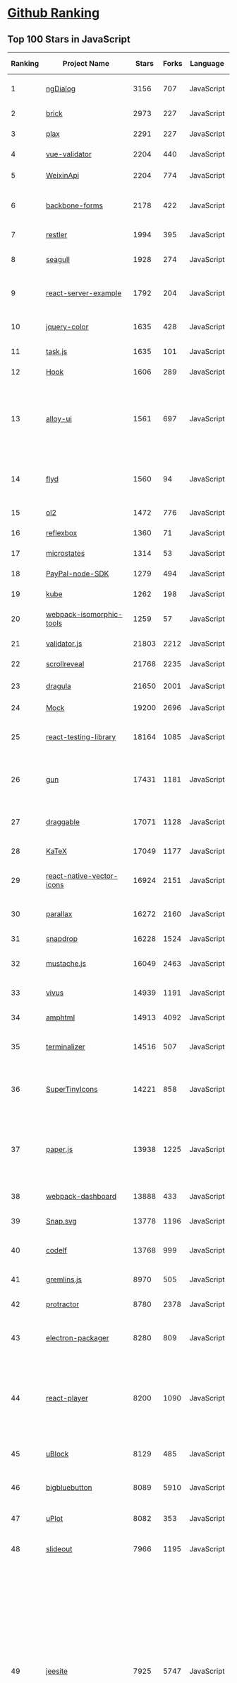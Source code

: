 [Github Ranking](../README.md)
==========

## Top 100 Stars in JavaScript

| Ranking | Project Name | Stars | Forks | Language | Open Issues | Description | Last Commit |
| ------- | ------------ | ----- | ----- | -------- | ----------- | ----------- | ----------- |
| 1 | [ngDialog](https://github.com/likeastore/ngDialog) | 3156 | 707 | JavaScript | 93 | Modals and popups provider for Angular.js applications | 2020-09-24T11:42:02Z |
| 2 | [brick](https://github.com/mozbrick/brick) | 2973 | 227 | JavaScript | 31 | UI Web Components for Modern Web Apps | 2015-06-11T00:59:12Z |
| 3 | [plax](https://github.com/cameronmcefee/plax) | 2291 | 227 | JavaScript | 17 | JQuery powered parallaxing | 2017-09-15T15:50:21Z |
| 4 | [vue-validator](https://github.com/kazupon/vue-validator) | 2204 | 440 | JavaScript | 53 | :white_check_mark: Validator component for Vue.js | 2017-12-25T10:57:43Z |
| 5 | [WeixinApi](https://github.com/zxlie/WeixinApi) | 2204 | 774 | JavaScript | 28 | 专门用于微信公众平台的Javascript API | 2019-04-18T04:08:00Z |
| 6 | [backbone-forms](https://github.com/powmedia/backbone-forms) | 2178 | 422 | JavaScript | 110 | Form framework for BackboneJS with nested forms, editable lists and validation | 2022-09-07T17:00:41Z |
| 7 | [restler](https://github.com/danwrong/restler) | 1994 | 395 | JavaScript | 80 | REST client library for node.js | 2019-07-10T11:40:53Z |
| 8 | [seagull](https://github.com/tobegit3hub/seagull) | 1928 | 274 | JavaScript | 20 | Friendly Web UI to manage and monitor docker | 2017-11-22T02:11:23Z |
| 9 | [react-server-example](https://github.com/mhart/react-server-example) | 1792 | 204 | JavaScript | 0 | A simple example of how to do server-side rendering with React (no compilation needed) | 2020-09-02T21:20:51Z |
| 10 | [jquery-color](https://github.com/jquery/jquery-color) | 1635 | 428 | JavaScript | 6 | jQuery plugin for color manipulation and animation support. | 2022-10-11T22:19:03Z |
| 11 | [task.js](https://github.com/mozilla/task.js) | 1635 | 101 | JavaScript | 24 | Beautiful concurrency for JavaScript | 2019-03-28T03:38:53Z |
| 12 | [Hook](https://github.com/jordansinger/Hook) | 1606 | 289 | JavaScript | 10 | Pull to refresh for the web | 2017-02-18T21:34:58Z |
| 13 | [alloy-ui](https://github.com/liferay/alloy-ui) | 1561 | 697 | JavaScript | 0 | Repo Moved. AlloyUI is a framework built on top of YUI3 (JavaScript) that uses Bootstrap 3 (HTML/CSS) to provide a simple API for building high scalable applications | 2021-11-04T21:42:49Z |
| 14 | [flyd](https://github.com/paldepind/flyd) | 1560 | 94 | JavaScript | 32 | The minimalistic but powerful, modular, functional reactive programming library in JavaScript. | 2022-12-06T16:44:07Z |
| 15 | [ol2](https://github.com/openlayers/ol2) | 1472 | 776 | JavaScript | 386 | OpenLayers v2 - deprecated! | 2022-05-11T15:05:10Z |
| 16 | [reflexbox](https://github.com/jxnblk/reflexbox) | 1360 | 71 | JavaScript | 0 | Moved to https://rebassjs.org | 2018-01-23T13:31:47Z |
| 17 | [microstates](https://github.com/thefrontside/microstates) | 1314 | 53 | JavaScript | 34 | Composable state primitives for JavaScript | 2023-03-04T03:29:16Z |
| 18 | [PayPal-node-SDK](https://github.com/paypal/PayPal-node-SDK) | 1279 | 494 | JavaScript | 12 | node.js SDK for PayPal RESTful APIs | 2022-02-02T17:40:50Z |
| 19 | [kube](https://github.com/imperavi/kube) | 1262 | 198 | JavaScript | 46 | Kube CSS Framework | 2018-07-25T12:47:15Z |
| 20 | [webpack-isomorphic-tools](https://github.com/catamphetamine/webpack-isomorphic-tools) | 1259 | 57 | JavaScript | 6 | Server-side rendering for your Webpack-built applications (e.g. React) | 2022-05-17T05:30:07Z |
| 21 | [validator.js](https://github.com/validatorjs/validator.js) | 21803 | 2212 | JavaScript | 155 | String validation | 2023-10-01T07:36:32Z |
| 22 | [scrollreveal](https://github.com/jlmakes/scrollreveal) | 21768 | 2235 | JavaScript | 29 | Animate elements as they scroll into view. | 2023-08-30T02:23:46Z |
| 23 | [dragula](https://github.com/bevacqua/dragula) | 21650 | 2001 | JavaScript | 107 | :ok_hand: Drag and drop so simple it hurts | 2022-12-14T16:52:52Z |
| 24 | [Mock](https://github.com/nuysoft/Mock) | 19200 | 2696 | JavaScript | 308 | A simulation data generator | 2022-09-06T01:26:17Z |
| 25 | [react-testing-library](https://github.com/testing-library/react-testing-library) | 18164 | 1085 | JavaScript | 30 | 🐐 Simple and complete React DOM testing utilities that encourage good testing practices. | 2023-09-14T05:49:19Z |
| 26 | [gun](https://github.com/amark/gun) | 17431 | 1181 | JavaScript | 256 | An open source cybersecurity protocol for syncing decentralized graph data. | 2023-09-08T22:17:50Z |
| 27 | [draggable](https://github.com/Shopify/draggable) | 17071 | 1128 | JavaScript | 103 | The JavaScript Drag & Drop library your grandparents warned you about. | 2023-09-28T02:40:35Z |
| 28 | [KaTeX](https://github.com/KaTeX/KaTeX) | 17049 | 1177 | JavaScript | 357 | Fast math typesetting for the web. | 2023-09-30T00:53:13Z |
| 29 | [react-native-vector-icons](https://github.com/oblador/react-native-vector-icons) | 16924 | 2151 | JavaScript | 154 | Customizable Icons for React Native with support for image source and full styling. | 2023-09-19T16:40:15Z |
| 30 | [parallax](https://github.com/wagerfield/parallax) | 16272 | 2160 | JavaScript | 67 | Parallax Engine that reacts to the orientation of a smart device | 2023-05-06T09:29:11Z |
| 31 | [snapdrop](https://github.com/RobinLinus/snapdrop) | 16228 | 1524 | JavaScript | 226 | A Progressive Web App for local file sharing  | 2023-08-26T11:48:28Z |
| 32 | [mustache.js](https://github.com/janl/mustache.js) | 16049 | 2463 | JavaScript | 75 | Minimal templating with {{mustaches}} in JavaScript | 2023-01-21T17:51:41Z |
| 33 | [vivus](https://github.com/maxwellito/vivus) | 14939 | 1191 | JavaScript | 19 | JavaScript library to make drawing animation on SVG | 2022-07-06T22:16:59Z |
| 34 | [amphtml](https://github.com/ampproject/amphtml) | 14913 | 4092 | JavaScript | 909 | The AMP web component framework. | 2023-09-29T20:14:39Z |
| 35 | [terminalizer](https://github.com/faressoft/terminalizer) | 14516 | 507 | JavaScript | 80 | 🦄 Record your terminal and generate animated gif images or share a web player | 2023-09-18T18:43:26Z |
| 36 | [SuperTinyIcons](https://github.com/edent/SuperTinyIcons) | 14221 | 858 | JavaScript | 5 | Under 1KB each! Super Tiny Icons are miniscule SVG versions of your favourite website and app logos | 2023-09-15T20:22:48Z |
| 37 | [paper.js](https://github.com/paperjs/paper.js) | 13938 | 1225 | JavaScript | 345 | The Swiss Army Knife of Vector Graphics Scripting – Scriptographer ported to JavaScript and the browser, using HTML5 Canvas. Created by @lehni & @puckey | 2023-09-22T13:24:39Z |
| 38 | [webpack-dashboard](https://github.com/FormidableLabs/webpack-dashboard) | 13888 | 433 | JavaScript | 30 | A CLI dashboard for webpack dev server | 2023-05-18T14:56:35Z |
| 39 | [Snap.svg](https://github.com/adobe-webplatform/Snap.svg) | 13778 | 1196 | JavaScript | 258 | The JavaScript library for modern SVG graphics. | 2022-03-13T07:11:15Z |
| 40 | [codelf](https://github.com/unbug/codelf) | 13768 | 999 | JavaScript | 30 | A search tool helps dev to solve the naming things problem. | 2023-04-24T12:51:13Z |
| 41 | [gremlins.js](https://github.com/marmelab/gremlins.js) | 8970 | 505 | JavaScript | 8 | Monkey testing library for web apps and Node.js | 2023-03-06T22:42:44Z |
| 42 | [protractor](https://github.com/angular/protractor) | 8780 | 2378 | JavaScript | 617 | E2E test framework for Angular apps | 2023-05-24T20:07:37Z |
| 43 | [electron-packager](https://github.com/electron/electron-packager) | 8280 | 809 | JavaScript | 31 | Customize and package your Electron app with OS-specific bundles (.app, .exe, etc.) via JS or CLI | 2023-09-28T23:33:43Z |
| 44 | [react-player](https://github.com/cookpete/react-player) | 8200 | 1090 | JavaScript | 240 | A React component for playing a variety of URLs, including file paths, YouTube, Facebook, Twitch, SoundCloud, Streamable, Vimeo, Wistia and DailyMotion | 2023-09-19T10:41:02Z |
| 45 | [uBlock](https://github.com/uBlock-LLC/uBlock) | 8129 | 485 | JavaScript | 0 | uBlock: a fast, lightweight, and lean blocker for Chrome, Firefox, and Safari. | 2022-09-08T21:07:14Z |
| 46 | [bigbluebutton](https://github.com/bigbluebutton/bigbluebutton) | 8089 | 5910 | JavaScript | 713 | Complete open source web conferencing system. | 2023-09-29T23:08:38Z |
| 47 | [uPlot](https://github.com/leeoniya/uPlot) | 8082 | 353 | JavaScript | 83 | 📈 A small, fast chart for time series, lines, areas, ohlc & bars | 2023-09-22T00:26:25Z |
| 48 | [slideout](https://github.com/Mango/slideout) | 7966 | 1195 | JavaScript | 55 | A touch slideout navigation menu for your mobile web apps. | 2020-09-20T04:51:22Z |
| 49 | [jeesite](https://github.com/thinkgem/jeesite) | 7925 | 5747 | JavaScript | 194 | Java rapid development platform, based (Spring Boot, Spring MVC, Apache Shiro, MyBatis, Beetl, Bootstrap, AdminLTE), online code generation, including modules:  Organization, role users, menu and button authorization, data permissions, system parameters, content management, workflow, etc.  Loose coupling design is adopted; one key skin switch;  account security Settings, password policies;  Online scheduled task configuration;  Support cluster, support SAAS;  Support for multiple data sources | 2023-09-17T07:42:13Z |
| 50 | [OwlCarousel2](https://github.com/OwlCarousel2/OwlCarousel2) | 7842 | 2313 | JavaScript | 1121 | DEPRECATED jQuery Responsive Carousel. | 2023-07-05T15:49:25Z |
| 51 | [microbundle](https://github.com/developit/microbundle) | 7792 | 383 | JavaScript | 67 | 📦 Zero-configuration bundler for tiny modules. | 2023-09-26T15:17:44Z |
| 52 | [Script](https://github.com/NobyDa/Script) | 7502 | 3363 | JavaScript | 3 | This project is based on the scripting capabilities of several excellent iOS proxy tools (e.g. Surge, Quantumult X) | 2023-08-28T16:42:41Z |
| 53 | [styled-jsx](https://github.com/vercel/styled-jsx) | 7479 | 310 | JavaScript | 73 | Full CSS support for JSX without compromises | 2023-03-07T03:35:31Z |
| 54 | [es6-promise](https://github.com/stefanpenner/es6-promise) | 7305 | 635 | JavaScript | 23 | A polyfill for ES6-style Promises | 2022-11-14T21:47:12Z |
| 55 | [standard-version](https://github.com/conventional-changelog/standard-version) | 7302 | 818 | JavaScript | 261 | :trophy: Automate versioning and CHANGELOG generation, with semver.org and conventionalcommits.org | 2023-09-15T07:02:49Z |
| 56 | [backbone.marionette](https://github.com/marionettejs/backbone.marionette) | 7087 | 1297 | JavaScript | 33 | The Backbone Framework | 2023-09-27T20:38:21Z |
| 57 | [objection.js](https://github.com/Vincit/objection.js) | 7087 | 668 | JavaScript | 69 | An SQL-friendly ORM for Node.js | 2023-09-30T10:02:04Z |
| 58 | [intl-tel-input](https://github.com/jackocnr/intl-tel-input) | 6976 | 1913 | JavaScript | 10 | A JavaScript plugin for entering and validating international telephone numbers | 2023-09-27T09:31:55Z |
| 59 | [timesheet.js](https://github.com/sbstjn/timesheet.js) | 6946 | 610 | JavaScript | 15 | JavaScript library for HTML5 & CSS3 time sheets | 2018-05-24T21:40:05Z |
| 60 | [APlayer](https://github.com/DIYgod/APlayer) | 6853 | 1013 | JavaScript | 156 | :lollipop: Wow, such a beautiful HTML5 music player | 2023-08-15T22:27:54Z |
| 61 | [Stereogram.js](https://github.com/tony-pizza/Stereogram.js) | 1028 | 9 | JavaScript | 6 | Generate stereogram images (popularized as "Magic Eye") in the browser | 2023-03-06T05:26:39Z |
| 62 | [grunt-devtools](https://github.com/vladikoff/grunt-devtools) | 1011 | 73 | JavaScript | 16 | 🛠 Grunt Task Runner Extension for Chrome Developer Tools | 2016-08-09T19:47:41Z |
| 63 | [redux-rx](https://github.com/acdlite/redux-rx) | 1009 | 44 | JavaScript | 11 | RxJS utilities for Redux. | 2016-01-24T16:42:10Z |
| 64 | [Freetile](https://github.com/yconst/Freetile) | 1008 | 169 | JavaScript | 7 | Freetile jQuery layout plugin | 2016-12-18T20:32:27Z |
| 65 | [texture](https://github.com/substance/texture) | 992 | 97 | JavaScript | 277 | A visual editor for research. | 2020-02-03T09:39:04Z |
| 66 | [reddit-plugin-place-opensource](https://github.com/reddit-archive/reddit-plugin-place-opensource) | 988 | 91 | JavaScript | 2 | place | 2017-04-15T14:17:00Z |
| 67 | [public-ip](https://github.com/sindresorhus/public-ip) | 979 | 66 | JavaScript | 3 | Get your public IP address - very fast! | 2023-08-09T20:53:05Z |
| 68 | [synth](https://github.com/JonAbrams/synth) | 974 | 70 | JavaScript | 13 | The first back-end framework specially designed for single-page web applications | 2015-04-10T20:08:35Z |
| 69 | [gulp-app](https://github.com/sindresorhus/gulp-app) | 961 | 47 | JavaScript | 0 | [DEPRECATED] Gulp as an app | 2021-01-24T07:03:13Z |
| 70 | [enzyme-to-json](https://github.com/adriantoine/enzyme-to-json) | 955 | 76 | JavaScript | 12 | Snapshot test your Enzyme wrappers | 2023-01-06T01:44:59Z |
| 71 | [my-budget](https://github.com/reZach/my-budget) | 955 | 62 | JavaScript | 1 | Free, open source offline cross-platform budgeting solution built with Electron. | 2023-02-27T18:28:59Z |
| 72 | [unirest-nodejs](https://github.com/Kong/unirest-nodejs) | 954 | 193 | JavaScript | 40 | Unirest in Node.js: Simplified, lightweight HTTP client library. | 2023-05-11T16:08:32Z |
| 73 | [wechat_spider](https://github.com/lijinma/wechat_spider) | 948 | 235 | JavaScript | 26 | 使用“代理”的方式来抓取微信公众账号文章，可以抓取阅读数、点赞数，基于 anyproxy。 | 2020-09-04T02:44:14Z |
| 74 | [radi](https://github.com/Marcisbee/radi) | 947 | 34 | JavaScript | 1 | 🌀Tiny (in size) front-end framework with no extra browser re-flows | 2023-04-05T09:12:45Z |
| 75 | [SlickNav](https://github.com/ComputerWolf/SlickNav) | 946 | 322 | JavaScript | 73 | Responsive Mobile Menu Plugin for jQuery | 2021-03-18T11:08:20Z |
| 76 | [atom-ide-ui](https://github.com/facebookarchive/atom-ide-ui) | 937 | 110 | JavaScript | 80 | A collection of user interfaces for Atom IDE. | 2018-11-15T21:35:39Z |
| 77 | [redux-axios-middleware](https://github.com/svrcekmichal/redux-axios-middleware) | 921 | 99 | JavaScript | 30 | Redux middleware for fetching data with axios HTTP client | 2022-12-06T15:48:57Z |
| 78 | [chakram](https://github.com/dareid/chakram) | 907 | 100 | JavaScript | 36 | REST API test framework. BDD and exploits promises | 2022-02-03T10:04:53Z |
| 79 | [universal-react-boilerplate](https://github.com/cloverfield-tools/universal-react-boilerplate) | 904 | 104 | JavaScript | 18 | A simple boilerplate Node app. | 2017-01-15T23:04:49Z |
| 80 | [azk](https://github.com/azukiapp/azk) | 903 | 63 | JavaScript | 96 | azk is a lightweight open source development environment orchestration tool. Instantly & safely run any environment on your local machine. | 2019-04-26T07:30:01Z |
| 81 | [croppic](https://github.com/sconsult/croppic) | 921 | 236 | JavaScript | 93 | croppic | 2019-10-09T14:45:59Z |
| 82 | [cordova-cli](https://github.com/apache/cordova-cli) | 918 | 344 | JavaScript | 59 | Apache Cordova CLI | 2023-09-21T17:29:31Z |
| 83 | [sipml5](https://github.com/DoubangoTelecom/sipml5) | 907 | 453 | JavaScript | 210 | The world's first HTML5 SIP client (WebRTC) | 2020-12-18T13:35:34Z |
| 84 | [universal-react-boilerplate](https://github.com/cloverfield-tools/universal-react-boilerplate) | 904 | 104 | JavaScript | 18 | A simple boilerplate Node app. | 2017-01-15T23:04:49Z |
| 85 | [vue-echarts-v3](https://github.com/xlsdg/vue-echarts-v3) | 904 | 127 | JavaScript | 9 | Vue.js(v2.x+) component wrap for ECharts.js(v3.x+) | 2020-12-30T08:31:01Z |
| 86 | [matrix](https://github.com/ResultadosDigitais/matrix) | 898 | 240 | JavaScript | 36 | #matrix is the online open-source workplace inspired in sococo.com for distributed teams to have the experience of work together each day, side-by-side. No matter where team members might be. Working in an online workplace is even more productive when people are feeling in the same space.   | 2023-03-06T06:19:54Z |
| 87 | [chromelogger](https://github.com/ccampbell/chromelogger) | 895 | 85 | JavaScript | 32 | chrome extension for server side console logging | 2022-06-26T20:35:39Z |
| 88 | [ReactNativeLocalization](https://github.com/stefalda/ReactNativeLocalization) | 893 | 120 | JavaScript | 68 | Class to localize the ReactNative interface | 2023-07-03T11:47:07Z |
| 89 | [confess](https://github.com/jamesgpearce/confess) | 878 | 107 | JavaScript | 9 | [ARCHIVED] Uses PhantomJS to headlessly analyze web pages and generate manifests. You may be able to use the puppeteer-har package instead. | 2016-08-03T19:10:24Z |
| 90 | [error-overlay-webpack-plugin](https://github.com/gregberge/error-overlay-webpack-plugin) | 874 | 52 | JavaScript | 8 | Catch errors with style 💥✨ | 2022-11-14T09:36:49Z |
| 91 | [betty](https://github.com/SamyPesse/betty) | 874 | 54 | JavaScript | 11 | Google Voice with Receptionist abilities, built on top of Twilio | 2015-04-29T09:58:06Z |
| 92 | [domready](https://github.com/ded/domready) | 873 | 129 | JavaScript | 8 | lets you know when the dom is ready | 2023-04-14T18:11:17Z |
| 93 | [rasa-webchat](https://github.com/botfront/rasa-webchat) | 869 | 479 | JavaScript | 18 | A feature-rich chat widget for Rasa and Botfront | 2023-08-19T21:24:37Z |
| 94 | [bootstrap-tokenfield](https://github.com/sliptree/bootstrap-tokenfield) | 864 | 238 | JavaScript | 139 | A jQuery tag/token input plugin for Twitter's Bootstrap, by the guys from Sliptree | 2020-09-28T05:59:24Z |
| 95 | [marginotes](https://github.com/fdansv/marginotes) | 859 | 53 | JavaScript | 4 | Quick, cool margin notes with jQuery | 2016-03-31T15:31:30Z |
| 96 | [jquery.selectBoxIt.js](https://github.com/gfranko/jquery.selectBoxIt.js) | 858 | 308 | JavaScript | 109 | A jQuery Select Box Plugin for Mobile, Tablet, and Desktop | 2020-10-08T13:26:11Z |
| 97 | [minggeJS](https://github.com/drduan/minggeJS) | 855 | 150 | JavaScript | 139 | None | 2021-02-02T05:29:51Z |
| 98 | [threesixty-slider](https://github.com/creativeaura/threesixty-slider) | 855 | 242 | JavaScript | 38 | jQuery 360 image slider plugin | 2018-11-18T07:34:10Z |
| 99 | [rc-bmap](https://github.com/JserWang/rc-bmap) | 851 | 39 | JavaScript | 32 | 当百度地图遇上React，会产生怎样的火花🔥     🎉欢迎您的加入🎉 | 2022-11-17T05:50:17Z |
| 100 | [mpegts](https://github.com/RReverser/mpegts) | 840 | 163 | JavaScript | 3 | Javascript HTTP Live Streaming realtime converter and player | 2017-04-22T20:04:00Z |

